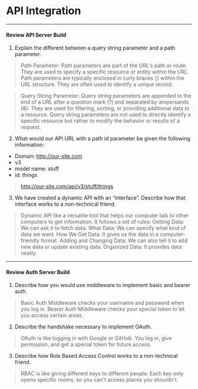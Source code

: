 # API Integration

---

#### Review API Server Build

1. Explain the different between a query string parameter and a path parameter.

> Path Parameter:
Path parameters are part of the URL's path or route.
They are used to specify a specific resource or entity within the URL.
Path parameters are typically enclosed in curly braces {} within the URL structure.
They are often used to identify a unique record.


> Query String Parameter:
Query string parameters are appended to the end of a URL after a question mark (?) and separated by ampersands (&).
They are used for filtering, sorting, or providing additional data to a resource.
Query string parameters are not used to directly identify a specific resource but rather to modify the behavior or results of a request.

2. What would our API URL with a path id parameter be given the following information:

- Domain: http://our-site.com
- v3
- model name: stuff
- id: things

> http://our-site.com/api/v3/stuff/things



3. We have created a dynamic API with an “interface”. Describe how that interface works to a non-technical friend.

>  Dynamic API like a versatile tool that helps our computer talk to other computers to get information. It follows a set of rules:
Getting Data: We can ask it to fetch data.
What Data: We can specify what kind of data we want.
How We Get Data: It gives us the data in a computer-friendly format.
Adding and Changing Data: We can also tell it to add new data or update existing data.
Organized Data: It provides data neatly.

---

#### Review Auth Server Build

1. Describe how you would use middleware to implement basic and bearer auth.

> Basic Auth Middleware checks your username and password when you log in.
Bearer Auth Middleware checks your special token to let you access certain areas.

2. Describe the handshake necessary to implement OAuth.

> OAuth is like logging in with Google or GitHub.
You log in, give permission, and get a special token for future access.

3. Describe how Role Based Access Control works to a non-technical friend.

> RBAC is like giving different keys to different people.
Each key only opens specific rooms, so you can't access places you shouldn't.
